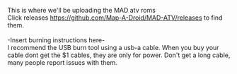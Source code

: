 This is where we'll be uploading the MAD atv roms
<br>
Click releases https://github.com/Map-A-Droid/MAD-ATV/releases to find them.
<br><br>
-Insert burning instructions here-
<br>
I recommend the USB burn tool using a usb-a cable. When you buy your cable dont get the $1 cables, they are only for power. Don't get a long cable, many people report issues with them.
